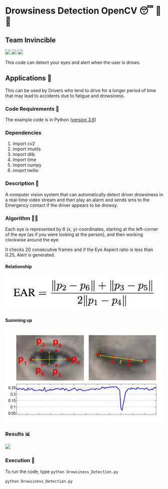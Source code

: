# Drowsiness Detection OpenCV 😴 🚫 🚗
<h2> Team Invincible </h2>

[![](https://img.shields.io/badge/Naresh-Agrawal-brightgreen.svg?colorB=ff0000)]()
[![](https://img.shields.io/badge/Vishal-Bhute-brightgreen.svg?colorB=ff0000)]()
[![](https://img.shields.io/badge/Bhushan-Pansare-brightgreen.svg?colorB=ff0000)]()

This code can detect your eyes and alert when the user is drows.

## Applications 🎯
This can be used by Drivers who tend to drive for a longer period of time that may lead to accidents due to fatigue and drowsiness.
### Code Requirements 🦄
The example code is in Python ([version 3.6](https://www.python.org/downloads/release/python-360/))
### Dependencies
1) import cv2
2) import imutils
4) import dlib
5) import time
6) import numpy
7) imoprt twilio



### Description 📌

A computer vision system that can automatically detect driver drowsiness in a real-time video stream and then play an alarm and sends sms to the Emergency contact if the driver appears to be drowsy.

### Algorithm 👨‍🔬

Each eye is represented by 6 (x, y)-coordinates, starting at the left-corner of the eye (as if you were looking at the person), and then working clockwise around the eye.

It checks 20 consecutive frames and if the Eye Aspect ratio is less than 0.25, Alert is generated.
#### Relationship
<img src="https://github.com/bhush-code/Hackathon-2023/blob/api/Assets/eye2.png">


#### Summing up

<img src="https://github.com/bhush-code/Hackathon-2023/blob/api/Assets/eye3.jpg">

### Results 📊

<img src="https://github.com/bhush-code/Hackathon-2023/blob/api/drowsiness.gif">

### Execution 🐉
To run the code, type `python Drowsiness_Detection.py`

```
python Drowsiness_Detection.py
```
